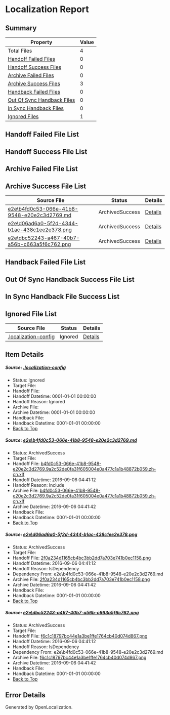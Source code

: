 # <a name='report-top'></a> Localization Report

## Summary
 Property | Value 
 -------- | ----- 
 Total Files | 4
[ Handoff Failed Files ](#handoff-failed-list)| 0
[ Handoff Success Files ](#handoff-success-list)| 0
[ Archive Failed Files ](#archive-failed-list)| 0
[ Archive Success Files ](#archive-success-list)| 3
[ Handback Failed Files ](#handback-failed-list)| 0
[ Out Of Sync Handback Files ](#outofsync-handback-success-list)| 0
[ In Sync Handback Files ](#insync-handback-success-list)| 0
[ Ignored Files ](#ignored-list)| 1

## <a name='handoff-failed-list'></a> Handoff Failed File List

## <a name='handoff-success-list'></a> Handoff Success File List

## <a name='archive-failed-list'></a> Archive Failed File List

## <a name='archive-success-list'></a> Archive Success File List
 Source File | Status | Details 
 ----------- | ------ | ------- 
 [e2e\b4fd0c53-066e-41b8-9548-e20e2c3d2769.md](https://github.com/OpenLocalizationTestOrg/ol-test0/blob/29f257a1c82d5ac1a6cd9b33bed98e7e3bc609b0/e2e/b4fd0c53-066e-41b8-9548-e20e2c3d2769.md) | ArchivedSuccess | [Details](#64769d5eab8a40efcc4d75366e82d1453b3be65d1)
 [e2e\d06ad6a0-5f2d-4344-b1ac-438c1ee2e378.png](https://github.com/OpenLocalizationTestOrg/ol-test0/blob/29f257a1c82d5ac1a6cd9b33bed98e7e3bc609b0/e2e/d06ad6a0-5f2d-4344-b1ac-438c1ee2e378.png) | ArchivedSuccess | [Details](#2f0a234d1165cb4bc3bb2dd7a703e741b0ec11582)
 [e2e\dbc52243-a467-40b7-a56b-c663a5f6c762.png](https://github.com/OpenLocalizationTestOrg/ol-test0/blob/29f257a1c82d5ac1a6cd9b33bed98e7e3bc609b0/e2e/dbc52243-a467-40b7-a56b-c663a5f6c762.png) | ArchivedSuccess | [Details](#f6c1c18797bc44e1a3be1ffe1764cb40d074d8673)

## <a name='handback-failed-list'></a> Handback Failed File List

## <a name='outofsync-handback-success-list'></a> Out Of Sync Handback Success File List

## <a name='insync-handback-success-list'></a> In Sync Handback File Success List

## <a name='ignored-list'></a> Ignored File List
 Source File | Status | Details 
 ----------- | ------ | ------- 
 [.localization-config](https://github.com/OpenLocalizationTestOrg/ol-test0/blob/29f257a1c82d5ac1a6cd9b33bed98e7e3bc609b0/.localization-config) | Ignored | [Details](#3d4f252ac210baf56311d7e97dcc2db10974dbd20)

## Item Details
##### <a name='3d4f252ac210baf56311d7e97dcc2db10974dbd20'></a> Source: [.localization-config](https://github.com/OpenLocalizationTestOrg/ol-test0/blob/29f257a1c82d5ac1a6cd9b33bed98e7e3bc609b0/.localization-config)
* Status: Ignored
* Target File: 
* Handoff File: 
* Handoff Datetime: 0001-01-01 00:00:00
* Handoff Reason: Ignored
* Archive File: 
* Archive Datetime: 0001-01-01 00:00:00
* Handback File: 
* Handback Datetime: 0001-01-01 00:00:00
* [Back to Top](#report-top)

##### <a name='64769d5eab8a40efcc4d75366e82d1453b3be65d1'></a> Source: [e2e\b4fd0c53-066e-41b8-9548-e20e2c3d2769.md](https://github.com/OpenLocalizationTestOrg/ol-test0/blob/29f257a1c82d5ac1a6cd9b33bed98e7e3bc609b0/e2e/b4fd0c53-066e-41b8-9548-e20e2c3d2769.md)
* Status: ArchivedSuccess
* Target File: 
* Handoff File: [b4fd0c53-066e-41b8-9548-e20e2c3d2769.9a2c52de0fa31f605004e0a477c1a1b48872b059.zh-cn.xlf](https://github.com/OpenLocalizationTestOrg/ol-test0-handoff/blob/9aeef8ffe8b79a1d83bede04b4e77272e7e6142d/ol-handoff/OpenLocalizationTestOrg/ol-test0-zhcn/ci/ht/b4fd0c53-066e-41b8-9548-e20e2c3d2769.9a2c52de0fa31f605004e0a477c1a1b48872b059.zh-cn.xlf)
* Handoff Datetime: 2016-09-06 04:41:12
* Handoff Reason: Include
* Archive File: [b4fd0c53-066e-41b8-9548-e20e2c3d2769.9a2c52de0fa31f605004e0a477c1a1b48872b059.zh-cn.xlf](https://github.com/OpenLocalizationTestOrg/ol-test0-handoff/blob/0fac0dffb1b18b9009e1ae7361bb291db9fc4c81/ol-archive/OpenLocalizationTestOrg/ol-test0-zhcn/ci/ht/b4fd0c53-066e-41b8-9548-e20e2c3d2769.9a2c52de0fa31f605004e0a477c1a1b48872b059.zh-cn.xlf)
* Archive Datetime: 2016-09-06 04:41:42
* Handback File: 
* Handback Datetime: 0001-01-01 00:00:00
* [Back to Top](#report-top)

##### <a name='2f0a234d1165cb4bc3bb2dd7a703e741b0ec11582'></a> Source: [e2e\d06ad6a0-5f2d-4344-b1ac-438c1ee2e378.png](https://github.com/OpenLocalizationTestOrg/ol-test0/blob/29f257a1c82d5ac1a6cd9b33bed98e7e3bc609b0/e2e/d06ad6a0-5f2d-4344-b1ac-438c1ee2e378.png)
* Status: ArchivedSuccess
* Target File: 
* Handoff File: [2f0a234d1165cb4bc3bb2dd7a703e741b0ec1158.png](https://github.com/OpenLocalizationTestOrg/ol-test0-handoff/blob/9aeef8ffe8b79a1d83bede04b4e77272e7e6142d/ol-handoff/OpenLocalizationTestOrg/ol-test0-zhcn/ci/ht/2f0a234d1165cb4bc3bb2dd7a703e741b0ec1158.png)
* Handoff Datetime: 2016-09-06 04:41:12
* Handoff Reason: IsDependency
* Dependency From: e2e\b4fd0c53-066e-41b8-9548-e20e2c3d2769.md
* Archive File: [2f0a234d1165cb4bc3bb2dd7a703e741b0ec1158.png](https://github.com/OpenLocalizationTestOrg/ol-test0-handoff/blob/0fac0dffb1b18b9009e1ae7361bb291db9fc4c81/ol-archive/OpenLocalizationTestOrg/ol-test0-zhcn/ci/ht/2f0a234d1165cb4bc3bb2dd7a703e741b0ec1158.png)
* Archive Datetime: 2016-09-06 04:41:42
* Handback File: 
* Handback Datetime: 0001-01-01 00:00:00
* [Back to Top](#report-top)

##### <a name='f6c1c18797bc44e1a3be1ffe1764cb40d074d8673'></a> Source: [e2e\dbc52243-a467-40b7-a56b-c663a5f6c762.png](https://github.com/OpenLocalizationTestOrg/ol-test0/blob/29f257a1c82d5ac1a6cd9b33bed98e7e3bc609b0/e2e/dbc52243-a467-40b7-a56b-c663a5f6c762.png)
* Status: ArchivedSuccess
* Target File: 
* Handoff File: [f6c1c18797bc44e1a3be1ffe1764cb40d074d867.png](https://github.com/OpenLocalizationTestOrg/ol-test0-handoff/blob/9aeef8ffe8b79a1d83bede04b4e77272e7e6142d/ol-handoff/OpenLocalizationTestOrg/ol-test0-zhcn/ci/ht/f6c1c18797bc44e1a3be1ffe1764cb40d074d867.png)
* Handoff Datetime: 2016-09-06 04:41:12
* Handoff Reason: IsDependency
* Dependency From: e2e\b4fd0c53-066e-41b8-9548-e20e2c3d2769.md
* Archive File: [f6c1c18797bc44e1a3be1ffe1764cb40d074d867.png](https://github.com/OpenLocalizationTestOrg/ol-test0-handoff/blob/0fac0dffb1b18b9009e1ae7361bb291db9fc4c81/ol-archive/OpenLocalizationTestOrg/ol-test0-zhcn/ci/ht/f6c1c18797bc44e1a3be1ffe1764cb40d074d867.png)
* Archive Datetime: 2016-09-06 04:41:42
* Handback File: 
* Handback Datetime: 0001-01-01 00:00:00
* [Back to Top](#report-top)


## Error Details

Generated by OpenLocalization.
